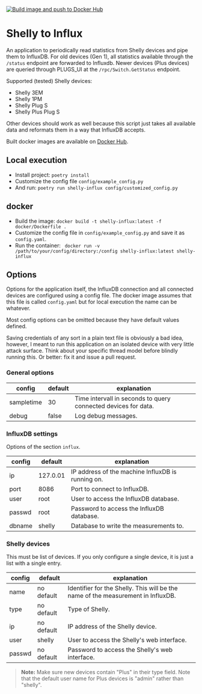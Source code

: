 [![Build image and push to Docker Hub](https://github.com/GiantMolecularCloud/shelly-influx/actions/workflows/build-image.yml/badge.svg)](https://github.com/GiantMolecularCloud/shelly-influx/actions/workflows/build-image.yml)

# Shelly to Influx

An application to periodically read statistics from Shelly devices and pipe them to InfluxDB.
For old devices (Gen 1), all statistics available through the `/status` endpoint are forwarded to Influxdb.
Newer devices (Plus devices) are queried through PLUGS_UI at the `/rpc/Switch.GetStatus` endpoint.

Supported (tested) Shelly devices:

-   Shelly 3EM
-   Shelly 1PM
-   Shelly Plug S
-   Shelly Plus Plug S

Other devices should work as well because this script just takes all available data and reformats them in a way that InfluxDB accepts.

Built docker images are available on [Docker Hub](https://hub.docker.com/r/giantmolecularcloud/shelly-influx).

## Local execution

-   Install project: `poetry install`
-   Customize the config file `config/example_config.py`
-   And run: `poetry run shelly-influx config/customized_config.py`

## docker

-   Build the image: `docker build -t shelly-influx:latest -f docker/Dockerfile .`
-   Customize the config file in `config/example_config.py` and save it as `config.yaml`.
-   Run the container: ` docker run -v /path/to/your/config/directory:/config shelly-influx:latest shelly-influx`

## Options

Options for the application itself, the InfluxDB connection and all connected devices are configured using a config file.
The docker image assumes that this file is called `config.yaml` but for local execution the name can be whatever.

Most config options can be omitted because they have default values defined.

Saving credentials of any sort in a plain text file is obviously a bad idea, however, I meant to run this application on an isolated device with very little attack surface. Think about your specific thread model before blindly running this. Or better: fix it and issue a pull request.

### General options

| config     | default | explanation                                                    |
| ---------- | ------- | -------------------------------------------------------------- |
| sampletime | 30      | Time intervall in seconds to query connected devices for data. |
| debug      | false   | Log debug messages.                                            |

### InfluxDB settings

Options of the section `influx`.

| config | default  | explanation                                       |
| ------ | -------- | ------------------------------------------------- |
| ip     | 127.0.01 | IP address of the machine InfluxDB is running on. |
| port   | 8086     | Port to connect to InfluxDB.                      |
| user   | root     | User to access the InfluxDB database.             |
| passwd | root     | Password to access the InfluxDB database.         |
| dbname | shelly   | Database to write the measurements to.            |

### Shelly devices

This must be list of devices. If you only configure a single device, it is just a list with a single entry.

| config | default    | explanation                                                                      |
| ------ | ---------- | -------------------------------------------------------------------------------- |
| name   | no default | Identifier for the Shelly. This will be the name of the measurement in InfluxDB. |
| type   | no default | Type of Shelly.                                                                  |
| ip     | no default | IP address of the Shelly device.                                                 |
| user   | shelly     | User to access the Shelly's web interface.                                       |
| passwd | no default | Password to access the Shelly's web interface.                                   |

> **Note:**
> Make sure new devices contain "Plus" in their type field. Note that the default user name for Plus devices is "admin" rather than "shelly".
